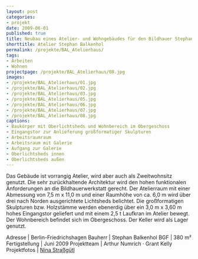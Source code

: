 ```yaml
---
layout: post
categories:
- projekt
date: 2009-06-01
published: true
title: Neubau eines Atelier- und Wohngebäudes für den Bildhauer Stephan Balkenhol in Berlin
shorttitle: Atelier Stephan Balkenhol
permalink: /projekte/BAL_Atelierhaus/
tags: 
- Arbeiten
- Wohnen
projectpage: /projekte/BAL_Atelierhaus/08.jpg
images:
- /projekte/BAL_Atelierhaus/01.jpg
- /projekte/BAL_Atelierhaus/02.jpg
- /projekte/BAL_Atelierhaus/03.jpg
- /projekte/BAL_Atelierhaus/05.jpg
- /projekte/BAL_Atelierhaus/06.jpg
- /projekte/BAL_Atelierhaus/07.jpg
- /projekte/BAL_Atelierhaus/08.jpg
captions:
- Baukörper mit Oberlichtsheds und Wohnbereich im Obergeschoss
- Eingangstor zur Anlieferung großformatiger Skulpturen
- Arbeitsraumraum
- Arbeitsraum mit Galerie 
- Aufgang zur Galerie
- Oberlichtsheds innen
- Oberlichtsheds außen
---
```

Das Gebäude ist vorrangig Atelier, wird aber auch als Zweitwohnsitz genutzt. Die sehr zurückhaltende Architektur wird den hohen funktionalen Anforderungen an die Bildhauerwerkstatt gerecht. Der Atelierraum mit einer Abmessung von 7,5 m x 11,0 m und einer Raumhöhe von ca. 6,0 m wird über drei nach Norden ausgerichtete Lichtsheds belichtet. Die großformatigen Skulpturen bzw. Holzstämme werden ebenerdig über ein 3,0 m x 3,60 m hohes Eingangstor geliefert und mit einem 2,5 t Laufkran im Atelier bewegt. Der Wohnbereich befindet sich im Obergeschoss. Der Keller wird als Lager genutzt.

Adresse			|	Berlin-Friedrichshagen
Bauherr			|	Stephan Balkenhol 
BGF				|	380 m²
Fertigstellung	|	Juni 2009 
Projektteam		|	Arthur Numrich · Grant Kelly 
Projektfotos	|	[Nina Straßgütl](http://www.ninastrg.de/)